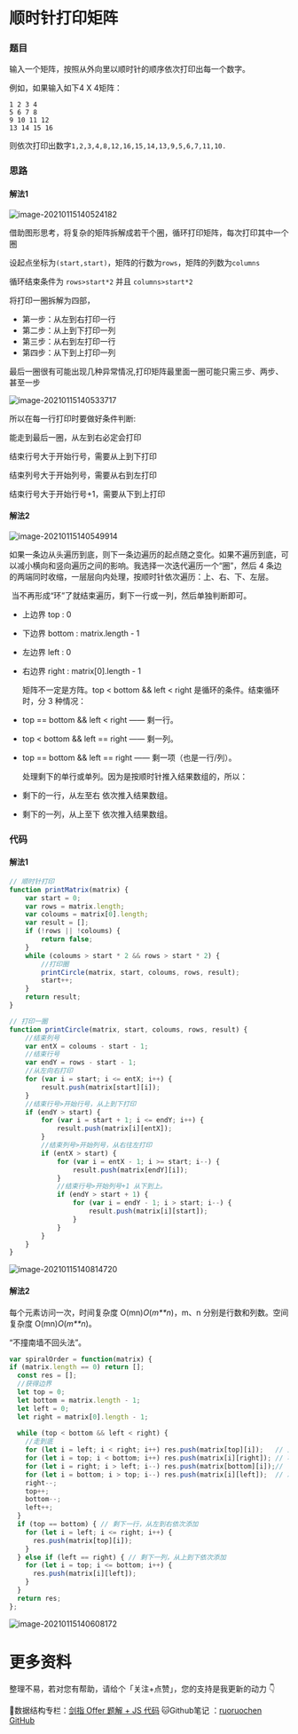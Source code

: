 # 顺时针打印矩阵

### 题目

输入一个矩阵，按照从外向里以顺时针的顺序依次打印出每一个数字。

例如，如果输入如下4 X 4矩阵：

```text
1 2 3 4 
5 6 7 8
9 10 11 12 
13 14 15 16 
```

则依次打印出数字`1,2,3,4,8,12,16,15,14,13,9,5,6,7,11,10.`

### 思路

#### 解法1

![image-20210115140524182](http://ruoruochen-img-bed.oss-cn-beijing.aliyuncs.com/img/image-20210115140524182.png)

借助图形思考，将复杂的矩阵拆解成若干个圈，循环打印矩阵，每次打印其中一个圈

设起点坐标为`(start,start)`，矩阵的行数为`rows`，矩阵的列数为`columns`

循环结束条件为 `rows>start*2` 并且 `columns>start*2`

将打印一圈拆解为四部，

- 第一步：从左到右打印一行
- 第二步：从上到下打印一列
- 第三步：从右到左打印一行
- 第四步：从下到上打印一列

最后一圈很有可能出现几种异常情况,打印矩阵最里面一圈可能只需三步、两步、甚至一步

![image-20210115140533717](http://ruoruochen-img-bed.oss-cn-beijing.aliyuncs.com/img/image-20210115140533717.png)

所以在每一行打印时要做好条件判断:

能走到最后一圈，从左到右必定会打印

结束行号大于开始行号，需要从上到下打印

结束列号大于开始列号，需要从右到左打印

结束行号大于开始行号+1，需要从下到上打印

#### 解法2

![image-20210115140549914](http://ruoruochen-img-bed.oss-cn-beijing.aliyuncs.com/img/image-20210115140549914.png)

​		如果一条边从头遍历到底，则下一条边遍历的起点随之变化。如果不遍历到底，可以减小横向和竖向遍历之间的影响。我选择一次迭代遍历一个“圈”，然后 4 条边的两端同时收缩，一层层向内处理，按顺时针依次遍历：上、右、下、左层。

​		当不再形成“环”了就结束遍历，剩下一行或一列，然后单独判断即可。

- 上边界 top : 0

- 下边界 bottom : matrix.length - 1

- 左边界 left : 0

- 右边界 right : matrix[0].length - 1

  矩阵不一定是方阵。top < bottom && left < right 是循环的条件。结束循环时，分 3 种情况：

- top == bottom && left < right —— 剩一行。

- top < bottom && left == right —— 剩一列。

- top == bottom && left == right —— 剩一项（也是一行/列）。

  处理剩下的单行或单列。因为是按顺时针推入结果数组的，所以：

- 剩下的一行，从左至右 依次推入结果数组。

- 剩下的一列，从上至下 依次推入结果数组。

### 代码

#### 解法1

```js
// 顺时针打印
function printMatrix(matrix) {
    var start = 0;
    var rows = matrix.length;
    var coloums = matrix[0].length;
    var result = [];
    if (!rows || !coloums) {
        return false;
    }
    while (coloums > start * 2 && rows > start * 2) {
        //打印圈
        printCircle(matrix, start, coloums, rows, result);
        start++;
    }
    return result;
}

// 打印一圈
function printCircle(matrix, start, coloums, rows, result) {
    //结束列号
    var entX = coloums - start - 1;
    //结束行号
    var endY = rows - start - 1;
    //从左向右打印
    for (var i = start; i <= entX; i++) {
        result.push(matrix[start][i]);
    }
    //结束行号>开始行号，从上到下打印
    if (endY > start) {
        for (var i = start + 1; i <= endY; i++) {
            result.push(matrix[i][entX]);
        }
        //结束列号>开始列号，从右往左打印
        if (entX > start) {
            for (var i = entX - 1; i >= start; i--) {
                result.push(matrix[endY][i]);
            }
            //结束行号>开始列号+1 从下到上。
            if (endY > start + 1) {
                for (var i = endY - 1; i > start; i--) {
                    result.push(matrix[i][start]);
                }
            }
        }
    }
}
```

![image-20210115140814720](http://ruoruochen-img-bed.oss-cn-beijing.aliyuncs.com/img/image-20210115140814720.png)

#### 解法2

每个元素访问一次，时间复杂度 O(mn)*O*(*m**n*)，m、n 分别是行数和列数。空间复杂度 O(mn)*O*(*m**n*)。

“不撞南墙不回头法”。

```js
var spiralOrder = function(matrix) {
if (matrix.length == 0) return [];
  const res = [];
  //获得边界
  let top = 0;
  let bottom = matrix.length - 1;
  let left = 0;
  let right = matrix[0].length - 1;
  
  while (top < bottom && left < right) {
    //走到底
    for (let i = left; i < right; i++) res.push(matrix[top][i]);   // 上层
    for (let i = top; i < bottom; i++) res.push(matrix[i][right]); // 右层
    for (let i = right; i > left; i--) res.push(matrix[bottom][i]);// 下层
    for (let i = bottom; i > top; i--) res.push(matrix[i][left]);  // 左层
    right--;
    top++;
    bottom--;
    left++;
  }
  if (top == bottom) { // 剩下一行，从左到右依次添加
    for (let i = left; i <= right; i++) {
      res.push(matrix[top][i]);
    }
  } else if (left == right) { // 剩下一列，从上到下依次添加
    for (let i = top; i <= bottom; i++) {
      res.push(matrix[i][left]);
    }
  }
  return res;
};

```



![image-20210115140608172](http://ruoruochen-img-bed.oss-cn-beijing.aliyuncs.com/img/image-20210115140608172.png)

# 更多资料

整理不易，若对您有帮助，请给个「关注+点赞」，您的支持是我更新的动力 👇

📖数据结构专栏：[剑指 Offer 题解 + JS 代码](https://blog.csdn.net/weixin_43786756/category_10716516.html) 
🐱Github笔记 ：[ruoruochen GitHub](https://github.com/ruoruochen/front-end-note)

